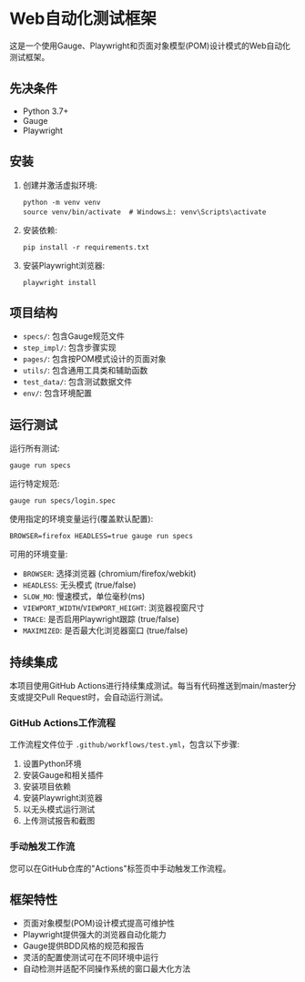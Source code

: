 # Web自动化测试框架

这是一个使用Gauge、Playwright和页面对象模型(POM)设计模式的Web自动化测试框架。

## 先决条件

- Python 3.7+
- Gauge
- Playwright

## 安装

1. 创建并激活虚拟环境:
   ```
   python -m venv venv
   source venv/bin/activate  # Windows上: venv\Scripts\activate
   ```

2. 安装依赖:
   ```
   pip install -r requirements.txt
   ```

3. 安装Playwright浏览器:
   ```
   playwright install
   ```

## 项目结构

- `specs/`: 包含Gauge规范文件
- `step_impl/`: 包含步骤实现
- `pages/`: 包含按POM模式设计的页面对象
- `utils/`: 包含通用工具类和辅助函数
- `test_data/`: 包含测试数据文件
- `env/`: 包含环境配置

## 运行测试

运行所有测试:
```
gauge run specs
```

运行特定规范:
```
gauge run specs/login.spec
```

使用指定的环境变量运行(覆盖默认配置):
```
BROWSER=firefox HEADLESS=true gauge run specs
```

可用的环境变量:
- `BROWSER`: 选择浏览器 (chromium/firefox/webkit)
- `HEADLESS`: 无头模式 (true/false)
- `SLOW_MO`: 慢速模式，单位毫秒(ms)
- `VIEWPORT_WIDTH`/`VIEWPORT_HEIGHT`: 浏览器视窗尺寸
- `TRACE`: 是否启用Playwright跟踪 (true/false)
- `MAXIMIZED`: 是否最大化浏览器窗口 (true/false)

## 持续集成

本项目使用GitHub Actions进行持续集成测试。每当有代码推送到main/master分支或提交Pull Request时，会自动运行测试。

### GitHub Actions工作流程

工作流程文件位于 `.github/workflows/test.yml`，包含以下步骤:

1. 设置Python环境
2. 安装Gauge和相关插件
3. 安装项目依赖
4. 安装Playwright浏览器
5. 以无头模式运行测试
6. 上传测试报告和截图

### 手动触发工作流

您可以在GitHub仓库的"Actions"标签页中手动触发工作流程。

## 框架特性

- 页面对象模型(POM)设计模式提高可维护性
- Playwright提供强大的浏览器自动化能力
- Gauge提供BDD风格的规范和报告
- 灵活的配置使测试可在不同环境中运行
- 自动检测并适配不同操作系统的窗口最大化方法 